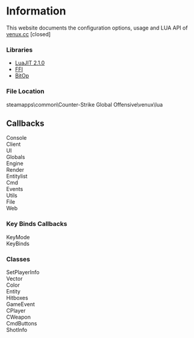 # Information

This website documents the configuration options, usage and LUA API of [venux.cc](https://venux.cc) [closed]

### Libraries

* [LuaJIT 2.1.0](https://github.com/LuaJIT/LuaJIT)
* [FFI](https://luajit.org/ext_ffi.html)
* [BitOp](https://bitop.luajit.org/api.html)

### File Location

steamapps\common\Counter-Strike Global Offensive\venux\lua

## Callbacks

Console  
Client  
UI  
Globals  
Engine  
Render  
Entitylist  
Cmd  
Events  
Utils  
File  
Web

### Key Binds Callbacks

KeyMode  
KeyBinds

### Classes

SetPlayerInfo  
Vector  
Color  
Entity  
Hitboxes  
GameEvent  
CPlayer  
CWeapon  
CmdButtons  
ShotInfo



